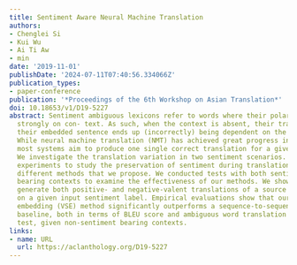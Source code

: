 ```yaml
---
title: Sentiment Aware Neural Machine Translation
authors:
- Chenglei Si
- Kui Wu
- Ai Ti Aw
- min
date: '2019-11-01'
publishDate: '2024-07-11T07:40:56.334066Z'
publication_types:
- paper-conference
publication: '*Proceedings of the 6th Workshop on Asian Translation*'
doi: 10.18653/v1/D19-5227
abstract: Sentiment ambiguous lexicons refer to words where their polarity depends
  strongly on con- text. As such, when the context is absent, their translations or
  their embedded sentence ends up (incorrectly) being dependent on the training data.
  While neural machine translation (NMT) has achieved great progress in recent years,
  most systems aim to produce one single correct translation for a given source sentence.
  We investigate the translation variation in two sentiment scenarios. We perform
  experiments to study the preservation of sentiment during translation with three
  different methods that we propose. We conducted tests with both sentiment and non-sentiment
  bearing contexts to examine the effectiveness of our methods. We show that NMT can
  generate both positive- and negative-valent translations of a source sentence, based
  on a given input sentiment label. Empirical evaluations show that our valence-sensitive
  embedding (VSE) method significantly outperforms a sequence-to-sequence (seq2seq)
  baseline, both in terms of BLEU score and ambiguous word translation accuracy in
  test, given non-sentiment bearing contexts.
links:
- name: URL
  url: https://aclanthology.org/D19-5227
---
```

